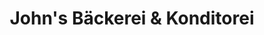 ---
title: "John's Bäckerei & Konditorei"
url: /berlin/johns-baeckerei-und-konditorei/
shop: Bäckerei
---